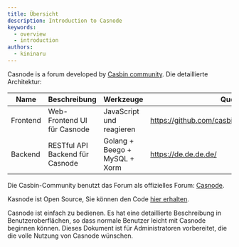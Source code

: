 ```yaml
---
title: Übersicht
description: Introduction to Casnode
keywords:
  - overview
  - introduction
authors:
  - kininaru
---
```


Casnode is a forum developed by [Casbin community](https://casbin.org/). Die detaillierte Architektur:

| Name     | Beschreibung                    | Werkzeuge                     | Quellcode                                         |
| -------- | ------------------------------- | ----------------------------- | ------------------------------------------------- |
| Frontend | Web-Frontend UI für Casnode     | JavaScript und reagieren      | https://github.com/casbin/casnode/tree/master/web |
| Backend  | RESTful API Backend für Casnode | Golang + Beego + MySQL + Xorm | https://de.de.de.de/                              |

 Die Casbin-Community benutzt das Forum als offizielles Forum: [Casnode](https://forum.casbin.com/).

Kasnode ist Open Source, Sie können den Code [hier erhalten](https://github.com/casbin/casnode).

Casnode ist einfach zu bedienen. Es hat eine detaillierte Beschreibung in Benutzeroberflächen, so dass normale Benutzer leicht mit Casnode beginnen können. Dieses Dokument ist für Administratoren vorbereitet, die die volle Nutzung von Casnode wünschen.